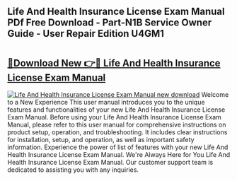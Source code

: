 ## Life And Health Insurance License Exam Manual PDf Free Download - Part-N1B Service Owner Guide - User Repair Edition U4GM1

# <h2><a href="http://bc24082.oget.top/?id=Life+And+Health+Insurance+License+Exam+Manual">🔗Download New 👉🔴 Life And Health Insurance License Exam Manual</a></h2>

[![Life And Health Insurance License Exam Manual new download](https://i.imgur.com/5g1atiW.png)](http://bc24082.oget.top/?id=Life+And+Health+Insurance+License+Exam+Manual)
Welcome to a New Experience This user manual introduces you to the unique features and functionalities of your new Life And Health Insurance License Exam Manual. Before using your Life And Health Insurance License Exam Manual, please refer to this user manual for comprehensive instructions on product setup, operation, and troubleshooting. It includes clear instructions for installation, setup, and operation, as well as important safety information. Experience the power of list of features with your new Life And Health Insurance License Exam Manual. We're Always Here for You Life And Health Insurance License Exam Manual. Our customer support team is dedicated to assisting you with any inquiries.
